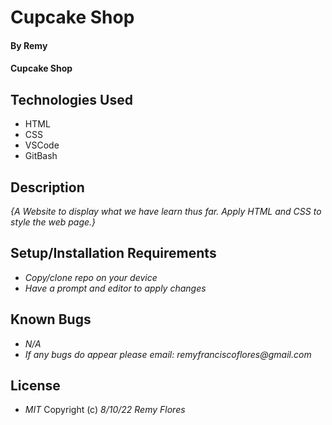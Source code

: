 # Cupcake Shop

#### By Remy

#### Cupcake Shop

## Technologies Used
* HTML
* CSS
* VSCode
* GitBash

## Description
_{A Website to display what we have learn thus far. Apply HTML and CSS to style the web page.}_

## Setup/Installation Requirements
* _Copy/clone repo on your device_
* _Have a prompt and editor to apply changes_


## Known Bugs
* _N/A_
* _If any bugs do appear please email: remyfranciscoflores@gmail.com_

## License
* _MIT_
Copyright (c) _8/10/22_ _Remy Flores_